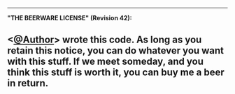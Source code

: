  ------------------------------------------------------------
 **"THE BEERWARE LICENSE" (Revision 42):**
 
 <[@Author][1]> wrote this code. As long as you retain this 
 notice, you can do whatever you want with this stuff. If we
 meet someday, and you think this stuff is worth it, you can
 buy me a beer in return.
 ------------------------------------------------------------
 
  [1]: https://github.com/Kloski
  